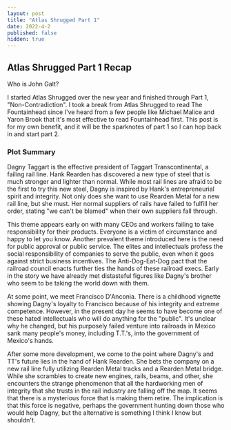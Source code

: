 ```yaml
---
layout: post
title: "Atlas Shrugged Part 1"
date: 2022-4-2
published: false
hidden: true
---
```


## Atlas Shrugged Part 1 Recap

Who is John Galt?

I started Atlas Shrugged over the new year and finished through Part 1, "Non-Contradiction". I took a break from Atlas Shrugged to read The Fountainhead since I've heard from a few people like Michael Malice and Yaron Brook that it's most effective to read Fountainhead first. This post is for my own benefit, and it will be the sparknotes of part 1 so I can hop back in and start part 2.

### Plot Summary
Dagny Taggart is the effective president of Taggart Transcontinental, a failing rail line. Hank Rearden has discovered a new type of steel that is much stronger and lighter than normal. While most rail lines are afraid to be the first to try this new steel, Dagny is inspired by Hank's entrepreneurial spirit and integrity. Not only does she want to use Rearden Metal for a new rail line, but she must. Her normal suppliers of rails have failed to fulfill her order, stating "we can't be blamed" when their own suppliers fall through. 

This theme appears early on with many CEOs and workers failing to take responsibility for their products. Everyone is a victim of circumstance and happy to let you know. Another prevalent theme introduced here is the need for public approval or public service. The elites and intellectuals profess the social responsibility of companies to serve the public, even when it goes against strict business incentives. The Anti-Dog-Eat-Dog pact that the railroad council enacts further ties the hands of these railroad execs. Early in the story we have already met distasteful figures like Dagny's brother who seem to be taking the world down with them. 

At some point, we meet Francisco D'Anconia. There is a childhood vignette showing Dagny's loyalty to Francisco because of his integrity and extreme competence. However, in the present day he seems to have become one of these hated intellectuals who will do anything for the "public". It's unclear why he changed, but his purposely failed venture into railroads in Mexico sank many people's money, including T.T.'s, into the government of Mexico's hands. 

After some more development, we come to the point where Dagny's and TT's future lies in the hand of Hank Rearden. She bets the company on a new rail line fully utilizing Rearden Metal tracks and a Rearden Metal bridge. While she scrambles to create new engines, rails, beams, and other, she encounters the strange phenomenon that all the hardworking men of integrity that she trusts in the rail industry are falling off the map. It seems that there is a mysterious force that is making them retire. The implication is that this force is negative, perhaps the government hunting down those who would help Dagny, but the alternative is something I think I know but shouldn't. 
